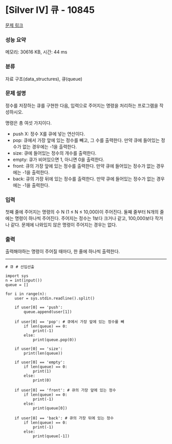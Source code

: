 # [Silver IV] 큐 - 10845 

[문제 링크](https://www.acmicpc.net/problem/10845) 

### 성능 요약

메모리: 30616 KB, 시간: 44 ms

### 분류

자료 구조(data_structures), 큐(queue)

### 문제 설명

<p>정수를 저장하는 큐를 구현한 다음, 입력으로 주어지는 명령을 처리하는 프로그램을 작성하시오.</p>

<p>명령은 총 여섯 가지이다.</p>

<ul>
	<li>push X: 정수 X를 큐에 넣는 연산이다.</li>
	<li>pop: 큐에서 가장 앞에 있는 정수를 빼고, 그 수를 출력한다. 만약 큐에 들어있는 정수가 없는 경우에는 -1을 출력한다.</li>
	<li>size: 큐에 들어있는 정수의 개수를 출력한다.</li>
	<li>empty: 큐가 비어있으면 1, 아니면 0을 출력한다.</li>
	<li>front: 큐의 가장 앞에 있는 정수를 출력한다. 만약 큐에 들어있는 정수가 없는 경우에는 -1을 출력한다.</li>
	<li>back: 큐의 가장 뒤에 있는 정수를 출력한다. 만약 큐에 들어있는 정수가 없는 경우에는 -1을 출력한다.</li>
</ul>

### 입력 

 <p>첫째 줄에 주어지는 명령의 수 N (1 ≤ N ≤ 10,000)이 주어진다. 둘째 줄부터 N개의 줄에는 명령이 하나씩 주어진다. 주어지는 정수는 1보다 크거나 같고, 100,000보다 작거나 같다. 문제에 나와있지 않은 명령이 주어지는 경우는 없다.</p>

### 출력 

 <p>출력해야하는 명령이 주어질 때마다, 한 줄에 하나씩 출력한다.</p>

---
```
# 큐 # 선입선출

import sys
n = int(input())
queue = []

for i in range(n):
    user = sys.stdin.readline().split()

    if user[0] == 'push':
        queue.append(user[1])

    if user[0] == 'pop': # 큐에서 가장 앞에 있는 정수를 빼
        if len(queue) == 0:
            print(-1)
        else:
            print(queue.pop(0))
    
    if user[0] == 'size':
        print(len(queue))
    
    if user[0] == 'empty':
        if len(queue) == 0:
            print(1)
        else:
            print(0)
    
    if user[0] == 'front': # 큐의 가장 앞에 있는 정수
        if len(queue) == 0:
            print(-1)
        else:
            print(queue[0])

    if user[0] == 'back': # 큐의 가장 뒤에 있는 정수
        if len(queue) == 0:
            print(-1)
        else:
            print(queue[-1])
```
